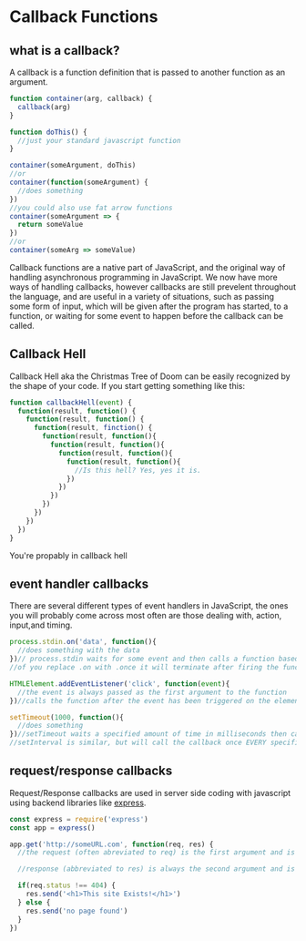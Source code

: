 # Callback Functions

## what is a callback?

A callback is a function definition that is passed to another function as an argument.

```javascript
function container(arg, callback) {
  callback(arg)
}

function doThis() {
  //just your standard javascript function
}

container(someArgument, doThis)
//or
container(function(someArgument) {
  //does something
})
//you could also use fat arrow functions
container(someArgument => {
  return someValue
})
//or
container(someArg => someValue)
```
Callback functions are a native part of JavaScript, and the original way of handling asynchronous programming in JavaScript. We now have more ways of handling callbacks, however callbacks are still prevelent throughout the language, and are useful in a variety of situations, such as passing some form of input, which will be given after the program has started, to a function, or waiting for some event to happen before the callback can be called.

## Callback Hell

Callback Hell aka the Christmas Tree of Doom can be easily recognized by the shape of your code. If you start getting something like this:

```javascript
function callbackHell(event) {
  function(result, function() {
    function(result, function() {
      function(result, finction() {
        function(result, function(){
          function(result, function(){
            function(result, function(){
              function(result, function(){
                //Is this hell? Yes, yes it is.
              })
            })
          })
        })
      })
    })
  })
}
```

You're propably in callback hell

## event handler callbacks

There are several different types of event handlers in JavaScript, the ones you will probably come across most often are those dealing with, action, input,and timing.

```javascript
process.stdin.on('data', function(){
  //does something with the data
})// process.stdin waits for some event and then calls a function based on the value of that event. In this instance it's a 'data' event
//of you replace .on with .once it will terminate after firing the function once

HTMLElement.addEventListener('click', function(event){
  //the event is always passed as the first argument to the function
})//calls the function after the event has been triggered on the element it's attached to in this case it's a 'click' event

setTimeout(1000, function(){
  //does something
})//setTimeout waits a specified amount of time in milliseconds then calls the callback
//setInterval is similar, but will call the callback once EVERY specified number of milliseconds
```

## request/response callbacks

Request/Response callbacks are used in server side coding with javascript using backend libraries like [express](https://expressjs.com/).

```javascript
const express = require('express')
const app = express()

app.get('http://someURL.com', function(req, res) {
  //the request (often abreviated to req) is the first argument and is the return value of your method (get in this case) request

  //response (abbreviated to res) is always the second argument and is the content you want to send back

  if(req.status !== 404) {
    res.send('<h1>This site Exists!</h1>')
  } else {
    res.send('no page found')
  }
})
```